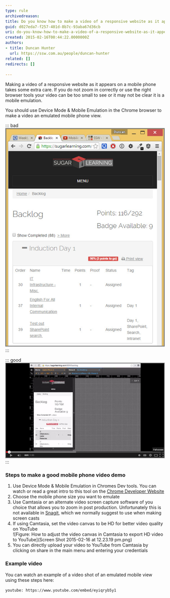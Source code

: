```yaml
---
type: rule
archivedreason: 
title: Do you know how to make a video of a responsive website as it appears on a mobile phone?
guid: d027eda7-f257-401d-8b7c-93aba67d36cb
uri: do-you-know-how-to-make-a-video-of-a-responsive-website-as-it-appears-on-a-mobile-phone
created: 2015-02-16T00:44:22.0000000Z
authors:
- title: Duncan Hunter
  url: https://ssw.com.au/people/duncan-hunter
related: []
redirects: []

---
```


Making a video of a responsive website as it appears on a mobile phone takes some extra care. If you do not zoom in correctly or use the right browser tools your video can be too small to see or it may not be clear it is a mobile emulation.

<!--endintro-->

You should use Device Mode & Mobile Emulation in the Chrome browser to make a video an emulated mobile phone view.

::: bad
![Bad example - Using your browser makes it hard to see the video is a mobile phone demo](browser-bad-view-for-video.jpg)
:::

::: good
![Figure: Good example - Using Device Mode & Mobile Emulation in Chrome makes it clear the video is a mobile phone demo](Mobilephone-emulator-chrome.jpg)
:::

### Steps to make a good mobile phone video demo

1. Use Device Mode & Mobile Emulation in Chromes Dev tools. You can watch or read a great intro to this tool on the [Chrome Developer Website](https://developer.chrome.com/devtools/docs/device-mode)
2. Choose the mobile phone size you want to emulate
3. Use Camtasia or an alternate video screen capture software of you choice that allows you to zoom in post production. Unfortunately this is not available in [Snagit](https://www.techsmith.com/screen-capture.html), which we normally suggest to use when making screen casts
4. If using Camtasia, set the video canvas to be HD for better video quality on YouTube  
  ![Figure: How to adjust the video canvas in Camtasia to export HD video to YouTube](Screen Shot 2015-02-16 at 12.23.19 pm.png)
5. You can directly upload your video to YouTube from Camtasia by clicking on share in the main menu and entering your credentials

### Example video

You can watch an example of a video shot of an emulated mobile view using these steps here:

`youtube: https://www.youtube.com/embed/eyiqryb5y1`

